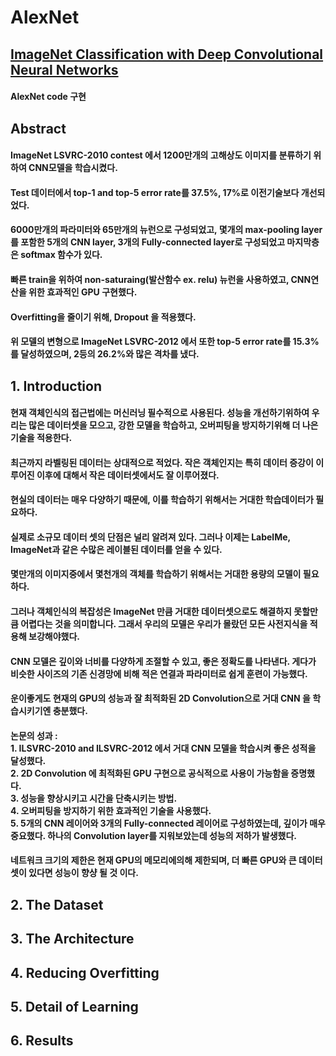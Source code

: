 # AlexNet

## [ImageNet Classification with Deep Convolutional Neural Networks](https://proceedings.neurips.cc/paper/2012/file/c399862d3b9d6b76c8436e924a68c45b-Paper.pdf)

#### AlexNet code 구현

## Abstract

#### ImageNet LSVRC-2010 contest 에서 1200만개의 고해상도 이미지를 분류하기 위하여 CNN모델을 학습시켰다.
#### Test 데이터에서 top-1 and top-5 error rate를 37.5%, 17%로 이전기술보다 개선되었다.
#### 6000만개의 파라미터와 65만개의 뉴런으로 구성되었고, 몇개의 max-pooling layer를 포함한 5개의 CNN layer, 3개의 Fully-connected layer로 구성되었고 마지막층은 softmax 함수가 있다.
#### 빠른 train을 위하여 non-saturaing(발산함수 ex. relu) 뉴런을 사용하였고, CNN연산을 위한 효과적인 GPU 구현했다.
#### Overfitting을 줄이기 위해, Dropout 을 적용했다.
#### 위 모델의 변형으로 ImageNet LSVRC-2012 에서 또한 top-5 error rate를 15.3%를 달성하였으며, 2등의 26.2%와 많은 격차를 냈다.

## 1. Introduction
#### 현재 객체인식의 접근법에는 머신러닝 필수적으로 사용된다. 성능을 개선하기위하여 우리는 많은 데이터셋을 모으고, 강한 모델을 학습하고, 오버피팅을 방지하기위해 더 나은 기술을 적용한다.
#### 최근까지 라벨링된 데이터는 상대적으로 적었다. 작은 객체인지는 특히 데이터 증강이 이루어진 이후에 대해서 작은 데이터셋에서도 잘 이루어졌다.
#### 현실의 데이터는 매우 다양하기 때문에, 이를 학습하기 위해서는 거대한 학습데이터가 필요하다.
#### 실제로 소규모 데이터 셋의 단점은 널리 알려져 있다. 그러나 이제는 LabelMe, ImageNet과 같은 수많은 레이블된 데이터를 얻을 수 있다. 
#### 몇만개의 이미지중에서 몇천개의 객체를 학습하기 위해서는 거대한 용량의 모델이 필요하다.
#### 그러나 객체인식의 복잡성은 ImageNet 만큼 거대한 데이터셋으로도 해결하지 못할만큼 어렵다는 것을 의미합니다. 그래서 우리의 모델은 우리가 몰랐던 모든 사전지식을 적용해 보강해야했다.
#### CNN 모델은 깊이와 너비를 다양하게 조절할 수 있고, 좋은 정확도를 나타낸다. 게다가 비슷한 사이즈의 기존 신경망에 비해 적은 연결과 파라미터로 쉽게 훈련이 가능했다.
#### 운이좋게도 현재의 GPU의 성능과 잘 최적화된 2D Convolution으로 거대 CNN 을 학습시키기엔 충분했다.
#### 논문의 성과 : <br> 1. ILSVRC-2010 and ILSVRC-2012 에서 거대 CNN 모델을 학습시켜 좋은 성적을 달성했다. <br> 2. 2D Convolution 에 최적화된 GPU 구현으로 공식적으로 사용이 가능함을 증명했다. <br> 3. 성능을 향상시키고 시간을 단축시키는 방법. <br> 4. 오버피팅을 방지하기 위한 효과적인 기술을 사용했다. <br> 5. 5개의 CNN 레이어와 3개의 Fully-connected 레이어로 구성하였는데, 깊이가 매우 중요했다. 하나의 Convolution layer를 지워보았는데 성능의 저하가 발생했다.
#### 네트워크 크기의 제한은 현재 GPU의 메모리에의해 제한되며, 더 빠른 GPU와 큰 데이터 셋이 있다면 성능이 향샹 될 것 이다.

## 2. The Dataset
## 3. The Architecture
## 4. Reducing  Overfitting
## 5. Detail of Learning
## 6. Results
